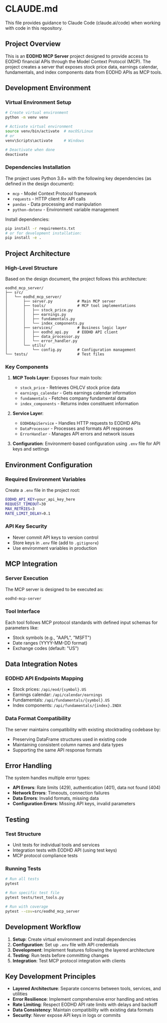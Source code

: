 # CLAUDE.md

This file provides guidance to Claude Code (claude.ai/code) when working with code in this repository.

## Project Overview

This is an **EODHD MCP Server** project designed to provide access to EODHD financial APIs through the Model Context Protocol (MCP). The project creates a server that exposes stock price data, earnings calendar, fundamentals, and index components data from EODHD APIs as MCP tools.

## Development Environment

### Virtual Environment Setup
```bash
# Create virtual environment
python -m venv venv

# Activate virtual environment
source venv/bin/activate  # macOS/Linux
# or
venv\Scripts\activate     # Windows

# Deactivate when done
deactivate
```

### Dependencies Installation
The project uses Python 3.8+ with the following key dependencies (as defined in the design document):
- `mcp` - Model Context Protocol framework
- `requests` - HTTP client for API calls
- `pandas` - Data processing and manipulation
- `python-dotenv` - Environment variable management

Install dependencies:
```bash
pip install -r requirements.txt
# or for development installation:
pip install -e .
```

## Project Architecture

### High-Level Structure
Based on the design document, the project follows this architecture:

```
eodhd_mcp_server/
├── src/
│   └── eodhd_mcp_server/
│       ├── server.py           # Main MCP server
│       ├── tools/              # MCP tool implementations
│       │   ├── stock_price.py
│       │   ├── earnings.py
│       │   ├── fundamentals.py
│       │   └── index_components.py
│       ├── services/           # Business logic layer
│       │   ├── eodhd_api.py    # EODHD API client
│       │   ├── data_processor.py
│       │   └── error_handler.py
│       └── utils/
│           └── config.py       # Configuration management
└── tests/                      # Test files
```

### Key Components

1. **MCP Tools Layer**: Exposes four main tools:
   - `stock_price` - Retrieves OHLCV stock price data
   - `earnings_calendar` - Gets earnings calendar information
   - `fundamentals` - Fetches company fundamental data
   - `index_components` - Returns index constituent information

2. **Service Layer**: 
   - `EODHDApiService` - Handles HTTP requests to EODHD APIs
   - `DataProcessor` - Processes and formats API responses
   - `ErrorHandler` - Manages API errors and network issues

3. **Configuration**: Environment-based configuration using `.env` file for API keys and settings

## Environment Configuration

### Required Environment Variables
Create a `.env` file in the project root:
```bash
EODHD_API_KEY=your_api_key_here
REQUEST_TIMEOUT=30
MAX_RETRIES=3
RATE_LIMIT_DELAY=0.1
```

### API Key Security
- Never commit API keys to version control
- Store keys in `.env` file (add to `.gitignore`)
- Use environment variables in production

## MCP Integration

### Server Execution
The MCP server is designed to be executed as:
```bash
eodhd-mcp-server
```

### Tool Interface
Each tool follows MCP protocol standards with defined input schemas for parameters like:
- Stock symbols (e.g., "AAPL", "MSFT")
- Date ranges (YYYY-MM-DD format)
- Exchange codes (default: "US")

## Data Integration Notes

### EODHD API Endpoints Mapping
- Stock prices: `/api/eod/{symbol}.US`
- Earnings calendar: `/api/calendar/earnings`
- Fundamentals: `/api/fundamentals/{symbol}.US`
- Index components: `/api/fundamentals/{index}.INDX`

### Data Format Compatibility
The server maintains compatibility with existing stocktrading codebase by:
- Preserving DataFrame structures used in existing code
- Maintaining consistent column names and data types
- Supporting the same API response formats

## Error Handling

The system handles multiple error types:
- **API Errors**: Rate limits (429), authentication (401), data not found (404)
- **Network Errors**: Timeouts, connection failures
- **Data Errors**: Invalid formats, missing data
- **Configuration Errors**: Missing API keys, invalid parameters

## Testing

### Test Structure
- Unit tests for individual tools and services
- Integration tests with EODHD API (using test keys)
- MCP protocol compliance tests

### Running Tests
```bash
# Run all tests
pytest

# Run specific test file
pytest tests/test_tools.py

# Run with coverage
pytest --cov=src/eodhd_mcp_server
```

## Development Workflow

1. **Setup**: Create virtual environment and install dependencies
2. **Configuration**: Set up `.env` file with API credentials
3. **Development**: Implement features following the layered architecture
4. **Testing**: Run tests before committing changes
5. **Integration**: Test MCP protocol integration with clients

## Key Development Principles

- **Layered Architecture**: Separate concerns between tools, services, and utilities
- **Error Resilience**: Implement comprehensive error handling and retries
- **Rate Limiting**: Respect EODHD API rate limits with delays and backoff
- **Data Consistency**: Maintain compatibility with existing data formats
- **Security**: Never expose API keys in logs or commits